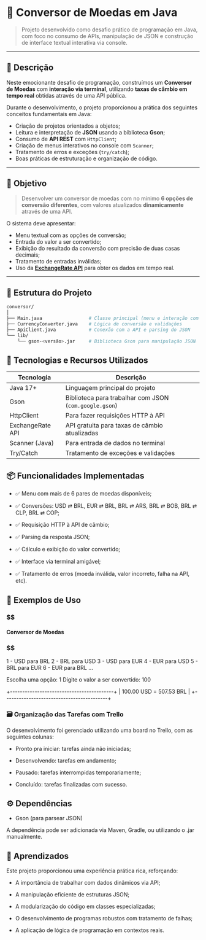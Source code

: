 # 💱 Conversor de Moedas em Java

> Projeto desenvolvido como desafio prático de programação em Java, com foco no consumo de APIs, manipulação de JSON e construção de interface textual interativa via console.

---

## 📌 Descrição

Neste emocionante desafio de programação, construímos um **Conversor de Moedas** com **interação via terminal**, utilizando **taxas de câmbio em tempo real** obtidas através de uma API pública.

Durante o desenvolvimento, o projeto proporcionou a prática dos seguintes conceitos fundamentais em Java:

- Criação de projetos orientados a objetos;
- Leitura e interpretação de **JSON** usando a biblioteca **Gson**;
- Consumo de **API REST** com `HttpClient`;
- Criação de menus interativos no console com `Scanner`;
- Tratamento de erros e exceções (`try/catch`);
- Boas práticas de estruturação e organização de código.

---

## 🎯 Objetivo

> Desenvolver um conversor de moedas com no mínimo **6 opções de conversão diferentes**, com valores atualizados **dinamicamente** através de uma API.

O sistema deve apresentar:

- Menu textual com as opções de conversão;
- Entrada do valor a ser convertido;
- Exibição do resultado da conversão com precisão de duas casas decimais;
- Tratamento de entradas inválidas;
- Uso da **[ExchangeRate API](https://www.exchangerate-api.com/)** para obter os dados em tempo real.

---

## 🧱 Estrutura do Projeto

```bash
conversor/
│
├── Main.java                 # Classe principal (menu e interação com o usuário)
├── CurrencyConverter.java    # Lógica de conversão e validações
├── ApiClient.java            # Conexão com a API e parsing do JSON
└── lib/
    └── gson-<versão>.jar     # Biblioteca Gson para manipulação JSON

```

## 🚀 Tecnologias e Recursos Utilizados

| Tecnologia       | Descrição                                              |
| ---------------- | ------------------------------------------------------ |
| Java 17+         | Linguagem principal do projeto                         |
| Gson             | Biblioteca para trabalhar com JSON (`com.google.gson`) |
| HttpClient       | Para fazer requisições HTTP à API                      |
| ExchangeRate API | API gratuita para taxas de câmbio atualizadas          |
| Scanner (Java)   | Para entrada de dados no terminal                      |
| Try/Catch        | Tratamento de exceções e validações                    |


## 📦 Funcionalidades Implementadas
- ✅ Menu com mais de 6 pares de moedas disponíveis;

- ✅ Conversões: USD ⇄ BRL, EUR ⇄ BRL, BRL ⇄ ARS, BRL ⇄ BOB, BRL ⇄ CLP, BRL ⇄ COP;

- ✅ Requisição HTTP à API de câmbio;

- ✅ Parsing da resposta JSON;

- ✅ Cálculo e exibição do valor convertido;

- ✅ Interface via terminal amigável;

- ✅ Tratamento de erros (moeda inválida, valor incorreto, falha na API, etc).

## 🧪 Exemplos de Uso

### $$$$$$$$$$$$$$$$$$$$$$$$$$$$$$$$$$$$$$$$$$$$$$$$$$$$$$
#### Conversor de Moedas
### $$$$$$$$$$$$$$$$$$$$$$$$$$$$$$$$$$$$$$$$$$$$$$$$$$$$$$

1 - USD para BRL
2 - BRL para USD
3 - USD para EUR
4 - EUR para USD
5 - BRL para EUR
6 - EUR para BRL
...

Escolha uma opção: 1
Digite o valor a ser convertido: 100

+------------------------------------------+
| 100.00 USD = 507.53 BRL                  |
+------------------------------------------+


### 🗃️ Organização das Tarefas com Trello

O desenvolvimento foi gerenciado utilizando uma board no Trello, com as seguintes colunas:

- Pronto pra iniciar: tarefas ainda não iniciadas;

- Desenvolvendo: tarefas em andamento;

- Pausado: tarefas interrompidas temporariamente;

- Concluído: tarefas finalizadas com sucesso.

## ⚙️ Dependências
 - Gson (para parsear JSON)

A dependência pode ser adicionada via Maven, Gradle, ou utilizando o .jar manualmente.

## 🧠 Aprendizados
Este projeto proporcionou uma experiência prática rica, reforçando:

- A importância de trabalhar com dados dinâmicos via API;

- A manipulação eficiente de estruturas JSON;

- A modularização do código em classes especializadas;

- O desenvolvimento de programas robustos com tratamento de falhas;

- A aplicação de lógica de programação em contextos reais.


